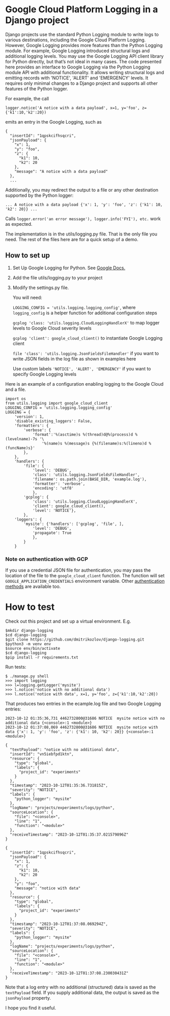 # Google Cloud Platform Logging in a Django project

Django projects use the standard Python Logging module to write logs to various destinations, including the Google Cloud Platform Logging. However, Google Logging provides more features than the Python Logging module. For example, Google Logging introduced structural logs and additional logging levels. You may use the Google Logging API client library for Python directly, but that’s not ideal in many cases.
The code presented here provides an interface to Google Logging via the Python Logging module API with additional functionality. It allows writing structural logs and emitting records with 'NOTICE', 'ALERT' and 'EMERGENCY' levels. It requires only minimal changes to a Django project and supports all other features of the Python logger.

For example, the call

```
logger.notice('A notice with a data payload', x=1, y='foo', z={'k1':10,'k2':20})
```
emits an entry in the Google Logging, such as
```
{
  "insertId": "1qpskcifhsqcri",
  "jsonPayload": {
    "x": 1,
    "y": "foo",
    "z": {
      "k1": 10,
      "k2": 20
    },
    "message": "A notice with a data payload"
  },
  ...
```
Additionally, you may redirect the output to a file or any other destination supported by the Python logger:
```
... A notice with a data payload {'x': 1, 'y': 'foo', 'z': {'k1': 10, 'k2': 20}} ...
```
Calls `logger.error('an error message'), logger.info('FYI'), etc.` work as expected.

The implementation is in the utils/logging.py file. That is the only file you need.
The rest of the files here are for a quick setup of a demo.

## How to set up
1. Set Up Google Logging for Python. See [Google Docs.](https://cloud.google.com/logging/docs/setup/python)
2. Add the file utils/logging.py to your project
3. Modify the settings.py file.

   You will need:
   
    `LOGGING_CONFIG = 'utils.logging.logging_config'`, where
    `logging_config` is a helper function for additional configuration steps
     
    `gcplog 'class: 'utils.logging.CloudLoggingHandlerX'`
    to map logger levels to Google Cloud severity levels
    
    `gcplog 'client': google_cloud_client()` to instantiate Google Logging client
          
    `file 'class': 'utils.logging.JsonFieldsFileHandler'` if you want to write JSON fields in the log file as shown in examples here

   Use custom labels `'NOTICE', 'ALERT', 'EMERGENCY'` if you want to specify Google Logging levels 

Here is an example of a configuration enabling logging to the Google Cloud and a file.

```
import os
from utils.logging import google_cloud_client
LOGGING_CONFIG = 'utils.logging.logging_config'
LOGGING = {
    'version': 1,
    'disable_existing_loggers': False,
    'formatters': {
        'verbose': {
            'format':'%(asctime)s %(thread)d@%(process)d %(levelname)-7s '\
                '%(name)s %(message)s {%(filename)s:%(lineno)d %(funcName)s}'
        },
    },
    'handlers': {
        'file': {
            'level': 'DEBUG',
            'class': 'utils.logging.JsonFieldsFileHandler',
            'filename': os.path.join(BASE_DIR, 'example.log'),
            'formatter': 'verbose',
            'encoding': 'utf8'
            },
        'gcplog': {
            'class': 'utils.logging.CloudLoggingHandlerX',
            'client': google_cloud_client(),
            'level': 'NOTICE'},
        },
    'loggers': {
        'mysite': {'handlers': ['gcplog', 'file', ],
            'level': 'DEBUG',
            'propagate': True
            },
        }
    }
```
### Note on authentication with GCP
If you use a credential JSON file for authentication, you may pass the location of the file to the `google_cloud_client` function. The function will set `GOOGLE_APPLICATION_CREDENTIALS` environment variable.
Other [authentication methods](https://cloud.google.com/docs/authentication/client-libraries) are available too.

# How to test

Check out this project and set up a virtual environment. E.g.
```
$mkdir django-logging
$cd django-logging
$git clone https://github.com/dmitrikozlov/django-logging.git
$python3 -m venv env
$source env/bin/activate
$cd django-logging
$pip install -r requirements.txt
```
Run tests:
```
$ ./manage.py shell
>>> import logging
>>> l=logging.getLogger('mysite')
>>> l.notice('notice with no additional data')
>>> l.notice('notice with data', x=1, y='foo', z={'k1':10,'k2':20})
```
That produces two entries in the ecample.log file and two Google Logging entries:

```
2023-10-12 01:35:36,731 4462732800@31686 NOTICE  mysite notice with no additional data {<console>:1 <module>}
2023-10-12 01:37:08,069 4462732800@31686 NOTICE  mysite notice with data {'x': 1, 'y': 'foo', 'z': {'k1': 10, 'k2': 20}} {<console>:1 <module>}
```

```
{
  "textPayload": "notice with no additional data",
  "insertId": "vn5iebfpd1ktn",
  "resource": {
    "type": "global",
    "labels": {
      "project_id": "experiments"
    }
  },
  "timestamp": "2023-10-12T01:35:36.731815Z",
  "severity": "NOTICE",
  "labels": {
    "python_logger": "mysite"
  },
  "logName": "projects/experiments/logs/python",
  "sourceLocation": {
    "file": "<console>",
    "line": "1",
    "function": "<module>"
  },
  "receiveTimestamp": "2023-10-12T01:35:37.021579896Z"
}

{
  "insertId": "1qpskcifhsqcri",
  "jsonPayload": {
    "x": 1,
    "z": {
      "k1": 10,
      "k2": 20
    },
    "y": "foo",
    "message": "notice with data"
  },
  "resource": {
    "type": "global",
    "labels": {
      "project_id": "experiments"
    }
  },
  "timestamp": "2023-10-12T01:37:08.069294Z",
  "severity": "NOTICE",
  "labels": {
    "python_logger": "mysite"
  },
  "logName": "projects/experiments/logs/python",
  "sourceLocation": {
    "file": "<console>",
    "line": "1",
    "function": "<module>"
  },
  "receiveTimestamp": "2023-10-12T01:37:08.230030431Z"
}
```
Note that a log entry with no additional (structured) data is saved as the `textPayload` field. If you supply additional data, the output is saved as the `jsonPayload` property.

I hope you find it useful.

